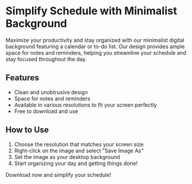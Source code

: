 <!--font:Poppins-->

# Simplify Schedule with Minimalist Background

Maximize your productivity and stay organized with our minimalist digital background featuring a calendar or to-do list. Our design provides ample space for notes and reminders, helping you streamline your schedule and stay focused throughout the day.

## Features
- Clean and unobtrusive design
- Space for notes and reminders
- Available in various resolutions to fit your screen perfectly
- Free to download and use

## How to Use
1. Choose the resolution that matches your screen size
2. Right-click on the image and select "Save Image As"
3. Set the image as your desktop background
4. Start organizing your day and getting things done!

Download now and simplify your schedule!

<!--

Write me markdown content of website with wallpaper:

"A wallpaper with a simple graphic of a digital calendar or to-do list, with space for notes and reminders."

The header of the page should not be copy of the text but rather a real content of the website which is using this wallpaper.


---


# Productivity Wallpaper

Boost your productivity with our simple yet effective wallpaper featuring a digital calendar or to-do list. Keep track of your tasks, appointments, and reminders all in one place.

## Features
- Clean and minimal design
- Space for notes and reminders
- Available in various resolutions to fit your screen perfectly
- Free to download and use

## How to Use
1. Choose the resolution that matches your screen size
2. Right-click on the image and select "Save Image As"
3. Set the image as your desktop wallpaper
4. Start organizing your day and getting things done!

Download now and start taking control of your schedule!


---


Heading should not include word "wallpaper". The website should not be about the wallpaper itself, wallpaper is just a related background, rewrite whole content.


---


# Simplify Your Productivity with a Digital Calendar or To-Do List Background

Stay on top of your tasks and appointments with our minimalist digital calendar or to-do list background. Our simple yet effective design provides ample space for notes and reminders, helping you stay organized and productive throughout the day.

## Features
- Clean and unobtrusive design
- Space for notes and reminders
- Available in various resolutions to fit your screen perfectly
- Free to download and use

## How to Use
1. Choose the resolution that matches your screen size
2. Right-click on the image and select "Save Image As"
3. Set the image as your desktop background
4. Start organizing your day and getting things done!

Download now and simplify your productivity!


---


Heading is too long, rewrite whole content.


---


# Boost Your Productivity with a Simple Digital Background

Stay organized and on top of your schedule with our minimalist digital background featuring a calendar or to-do list. Our design provides ample space for notes and reminders, helping you stay focused and productive throughout the day.

## Features
- Clean and unobtrusive design
- Space for notes and reminders
- Available in various resolutions to fit your screen perfectly
- Free to download and use

## How to Use
1. Choose the resolution that matches your screen size
2. Right-click on the image and select "Save Image As"
3. Set the image as your desktop background
4. Start organizing your day and getting things done!

Download now and simplify your productivity!


---


Heading is too long, rewrite whole content.


---


# Simplify Your Schedule with a Minimalist Digital Background

Maximize your productivity and stay organized with our minimalist digital background featuring a calendar or to-do list. Our design provides ample space for notes and reminders, helping you streamline your schedule and stay focused throughout the day.

## Features
- Clean and unobtrusive design
- Space for notes and reminders
- Available in various resolutions to fit your screen perfectly
- Free to download and use

## How to Use
1. Choose the resolution that matches your screen size
2. Right-click on the image and select "Save Image As"
3. Set the image as your desktop background
4. Start organizing your day and getting things done!

Download now and simplify your schedule!


---


Write me a Google font which is best fitting for the website.

Pick from the list:
- Alegreya
- Playfair Display
- Futura
- IBM Plex Sans
- Roboto
- Lobster
- Inter
- Orbitron
- Great Vibes
- Raleway
- Dancing Script
- Open Sans
- Lato
- Exo 2
- Poppins
- Barlow Condensed
- Montserrat


Write just the font name nothing else.


---


Poppins

-->

